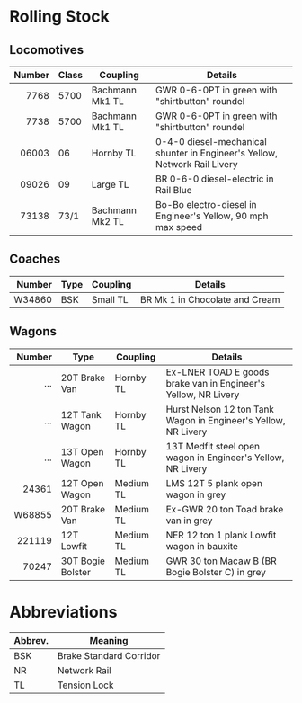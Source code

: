 # Rolling Stock

## Locomotives

Number | Class | Coupling        | Details
------:|-------|-----------------|---------
7768   | 5700  | Bachmann Mk1 TL | GWR 0-6-0PT in green with "shirtbutton" roundel
7738   | 5700  | Bachmann Mk1 TL | GWR 0-6-0PT in green with "shirtbutton" roundel
06003  | 06    | Hornby TL       | 0-4-0 diesel-mechanical shunter in Engineer's Yellow, Network Rail Livery
09026  | 09    | Large TL        | BR 0-6-0 diesel-electric in Rail Blue
73138  | 73/1  | Bachmann Mk2 TL | Bo-Bo electro-diesel in Engineer's Yellow, 90 mph max speed

## Coaches

Number | Type   | Coupling  | Details
------:|--------|-----------|--------
W34860 | BSK    | Small TL  | BR Mk 1 in Chocolate and Cream

## Wagons

Number | Type           | Coupling  | Details
------:|----------------|-----------|--------
…      | 20T Brake Van  | Hornby TL | Ex-LNER TOAD E goods brake van in Engineer's Yellow, NR Livery
…      | 12T Tank Wagon | Hornby TL | Hurst Nelson 12 ton Tank Wagon in Engineer's Yellow, NR Livery
…      | 13T Open Wagon | Hornby TL | 13T Medfit steel open wagon in Engineer's Yellow, NR Livery
 24361 | 12T Open Wagon | Medium TL | LMS 12T 5 plank open wagon in grey
W68855 | 20T Brake Van  | Medium TL | Ex-GWR 20 ton Toad brake van in grey
221119 | 12T Lowfit     | Medium TL | NER 12 ton 1 plank Lowfit wagon in bauxite
 70247 | 30T Bogie Bolster | Medium TL | GWR 30 ton Macaw B (BR Bogie Bolster C) in grey

# Abbreviations

Abbrev. | Meaning
--------|--------
BSK     | Brake Standard Corridor
NR      | Network Rail
TL      | Tension Lock
